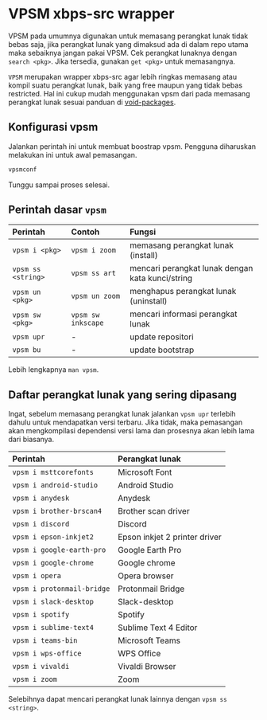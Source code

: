 # VPSM xbps-src wrapper

VPSM pada umumnya digunakan untuk memasang perangkat lunak tidak bebas saja, jika perangkat lunak yang dimaksud ada di dalam repo utama maka sebaiknya jangan pakai VPSM. Cek perangkat lunaknya dengan `search <pkg>`. Jika tersedia, gunakan `get <pkg>` untuk memasangnya.

`VPSM` merupakan wrapper xbps-src agar lebih ringkas memasang atau kompil suatu perangkat lunak, baik yang free maupun yang tidak bebas restricted. Hal ini cukup mudah menggunakan vpsm dari pada memasang perangkat lunak sesuai panduan di [void-packages](https://github.com/void-linux/void-packages/blob/master/README.md).

## Konfigurasi vpsm

Jalankan perintah ini untuk membuat boostrap vpsm. Pengguna diharuskan melakukan ini untuk awal pemasangan.

```sh
vpsmconf
```

Tunggu sampai proses selesai.

## Perintah dasar `vpsm`

| Perintah           | Contoh             | Fungsi                                           |
| :----------------- | :----------------- | :----------------------------------------------- |
| `vpsm i <pkg>`     | `vpsm i zoom`      | memasang perangkat lunak (install)               |
| `vpsm ss <string>` | `vpsm ss art`      | mencari perangkat lunak dengan kata kunci/string |
| `vpsm un <pkg>`    | `vpsm un zoom`     | menghapus perangkat lunak (uninstall)            |
| `vpsm sw <pkg>`    | `vpsm sw inkscape` | mencari informasi perangkat lunak                |
| `vpsm upr`         | -                  | update repositori                                |
| `vpsm bu`          | -                  | update bootstrap                                 |

Lebih lengkapnya `man vpsm`.

## Daftar perangkat lunak yang sering dipasang

Ingat, sebelum memasang perangkat lunak jalankan `vpsm upr` terlebih dahulu untuk mendapatkan versi terbaru. Jika tidak, maka pemasangan akan mengkompilasi dependensi versi lama dan prosesnya akan lebih lama dari biasanya.

| Perintah                   | Perangkat lunak               |
| :------------------------- | :---------------------------- |
| `vpsm i msttcorefonts`     | Microsoft Font                |
| `vpsm i android-studio`    | Android Studio                |
| `vpsm i anydesk`           | Anydesk                       |
| `vpsm i brother-brscan4`   | Brother scan driver           |
| `vpsm i discord`           | Discord                       |
| `vpsm i epson-inkjet2`     | Epson inkjet 2 printer driver |
| `vpsm i google-earth-pro`  | Google Earth Pro              |
| `vpsm i google-chrome`     | Google chrome                 |
| `vpsm i opera`             | Opera browser                 |
| `vpsm i protonmail-bridge` | Protonmail Bridge             |
| `vpsm i slack-desktop`     | Slack-desktop                 |
| `vpsm i spotify`           | Spotify                       |
| `vpsm i sublime-text4`     | Sublime Text 4 Editor         |
| `vpsm i teams-bin`         | Microsoft Teams               |
| `vpsm i wps-office`        | WPS Office                    |
| `vpsm i vivaldi`           | Vivaldi Browser               |
| `vpsm i zoom`              | Zoom                          |

Selebihnya dapat mencari perangkat lunak lainnya dengan `vpsm ss <string>`.
